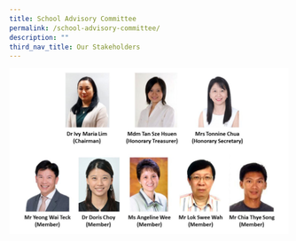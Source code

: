 ```yaml
---
title: School Advisory Committee
permalink: /school-advisory-committee/
description: ""
third_nav_title: Our Stakeholders
---
```


<img src="/images/SAC-Org-Chart.jpg">
